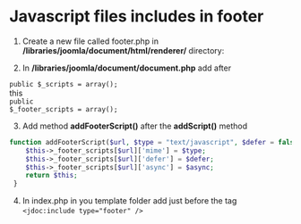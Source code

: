 # Javascript files includes in footer

1. Create a new file called footer.php in <b>/libraries/joomla/document/html/renderer/</b> directory:

2. In <b>/libraries/joomla/document/document.php</b> add after

<code>public $_scripts = array();</code><br>
this<br>
<code>public $_footer_scripts = array();</code>

3. Add method **addFooterScript()** after the **addScript()** method 

```php
function addFooterScript($url, $type = "text/javascript", $defer = false, $async = false) {
	$this->_footer_scripts[$url]['mime'] = $type;
	$this->_footer_scripts[$url]['defer'] = $defer;
	$this->_footer_scripts[$url]['async'] = $async;
	return $this;
 }
```

4. In index.php in you template folder add just before the </body> tag <br>
````<jdoc:include type="footer" />````
